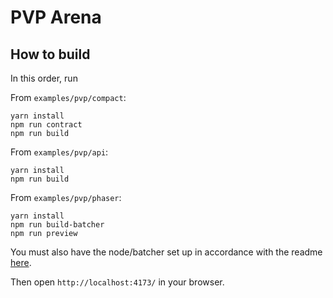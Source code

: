 # PVP Arena

## How to build

In this order, run

From `examples/pvp/compact`:
```
yarn install
npm run contract
npm run build
```

From `examples/pvp/api`:
```
yarn install
npm run build
```

From `examples/pvp/phaser`:
```
yarn install
npm run build-batcher
npm run preview
```

You must also have the node/batcher set up in accordance with the readme [here](https://github.com/PaimaStudios/midnight-batcher).

Then open `http://localhost:4173/` in your browser.
